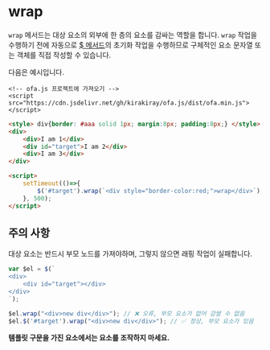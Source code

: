 # wrap

`wrap` 메서드는 대상 요소의 외부에 한 층의 요소를 감싸는 역할을 합니다. `wrap` 작업을 수행하기 전에 자동으로 [$ 메서드](../instance/dollar.md)의 초기화 작업을 수행하므로 구체적인 요소 문자열 또는 객체를 직접 작성할 수 있습니다.

다음은 예시입니다.

<html-viewer>

```
<!-- ofa.js 프로젝트에 가져오기 -->
<script src="https://cdn.jsdelivr.net/gh/kirakiray/ofa.js/dist/ofa.min.js"></script>
```

```html
<style> div{border: #aaa solid 1px; margin:8px; padding:8px;} </style>
<div>
    <div>I am 1</div>
    <div id="target">I am 2</div>
    <div>I am 3</div>
</div>

<script>
    setTimeout(()=>{
        $('#target').wrap(`<div style="border-color:red;">wrap</div>`);
    }, 500);
</script>
```

</html-viewer>

## 주의 사항

대상 요소는 반드시 부모 노드를 가져야하며, 그렇지 않으면 래핑 작업이 실패합니다.

```javascript
var $el = $(`
<div>
    <div id="target"></div>
</div>
`);

$el.wrap("<div>new div</div>"); // ❌ 오류, 부모 요소가 없어 감쌀 수 없음
$el.$('#target').wrap("<div>new div</div>"); // ✅ 정상, 부모 요소가 있음
```

**템플릿 구문을 가진 요소에서는 요소를 조작하지 마세요.**
